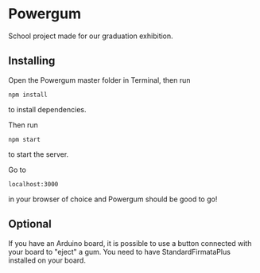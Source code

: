 # Powergum

School project made for our graduation exhibition.

## Installing

Open the Powergum master folder in Terminal, then run

```
npm install
```

to install dependencies.

Then run

```
npm start
```
to start the server.

Go to

```
localhost:3000
```
in your browser of choice and Powergum should be good to go!

## Optional

If you have an Arduino board, it is possible to use a button connected with your board to "eject" a gum. You need to have StandardFirmataPlus installed on your board.